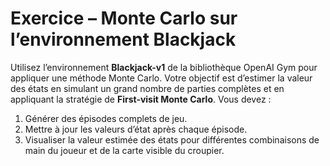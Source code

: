 
# Exercice – Monte Carlo sur l’environnement Blackjack

Utilisez l’environnement **Blackjack-v1** de la bibliothèque OpenAI Gym pour appliquer une méthode Monte Carlo. Votre objectif est d’estimer la valeur des états en simulant un grand nombre de parties complètes et en appliquant la stratégie de **First-visit Monte Carlo**. Vous devez :
1. Générer des épisodes complets de jeu.
2. Mettre à jour les valeurs d’état après chaque épisode.
3. Visualiser la valeur estimée des états pour différentes combinaisons de main du joueur et de la carte visible du croupier.

